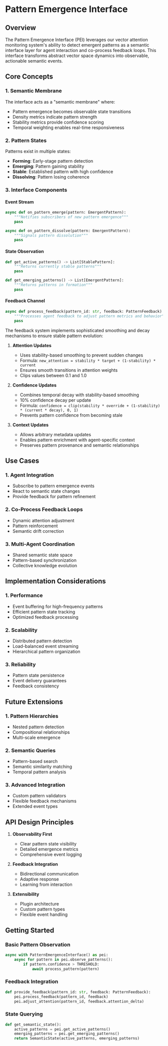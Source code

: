 # Pattern Emergence Interface

## Overview
The Pattern Emergence Interface (PEI) leverages our vector attention monitoring system's ability to detect emergent patterns as a semantic interface layer for agent interaction and co-process feedback loops. This interface transforms abstract vector space dynamics into observable, actionable semantic events.

## Core Concepts

### 1. Semantic Membrane
The interface acts as a "semantic membrane" where:
- Pattern emergence becomes observable state transitions
- Density metrics indicate pattern strength
- Stability metrics provide confidence scoring
- Temporal weighting enables real-time responsiveness

### 2. Pattern States
Patterns exist in multiple states:
- **Forming**: Early-stage pattern detection
- **Emerging**: Pattern gaining stability
- **Stable**: Established pattern with high confidence
- **Dissolving**: Pattern losing coherence

### 3. Interface Components

#### Event Stream
```python
async def on_pattern_emerge(pattern: EmergentPattern):
    """Notifies subscribers of new pattern emergence"""
    pass

async def on_pattern_dissolve(pattern: EmergentPattern):
    """Signals pattern dissolution"""
    pass
```

#### State Observation
```python
def get_active_patterns() -> List[StablePattern]:
    """Returns currently stable patterns"""
    pass

def get_emerging_patterns() -> List[EmergentPattern]:
    """Returns patterns in formation"""
    pass
```

#### Feedback Channel
```python
async def process_feedback(pattern_id: str, feedback: PatternFeedback) -> bool:
    """Processes agent feedback to adjust pattern metrics and behavior"""
    pass
```

The feedback system implements sophisticated smoothing and decay mechanisms to ensure stable pattern evolution:

1. **Attention Updates**
   - Uses stability-based smoothing to prevent sudden changes
   - Formula: `new_attention = stability * target + (1-stability) * current`
   - Ensures smooth transitions in attention weights
   - Clips values between 0.1 and 1.0

2. **Confidence Updates**
   - Combines temporal decay with stability-based smoothing
   - 10% confidence decay per update
   - Formula: `confidence = clip(stability * override + (1-stability) * (current * decay), 0, 1)`
   - Prevents pattern confidence from becoming stale

3. **Context Updates**
   - Allows arbitrary metadata updates
   - Enables pattern enrichment with agent-specific context
   - Preserves pattern provenance and semantic relationships

## Use Cases

### 1. Agent Integration
- Subscribe to pattern emergence events
- React to semantic state changes
- Provide feedback for pattern refinement

### 2. Co-Process Feedback Loops
- Dynamic attention adjustment
- Pattern reinforcement
- Semantic drift correction

### 3. Multi-Agent Coordination
- Shared semantic state space
- Pattern-based synchronization
- Collective knowledge evolution

## Implementation Considerations

### 1. Performance
- Event buffering for high-frequency patterns
- Efficient pattern state tracking
- Optimized feedback processing

### 2. Scalability
- Distributed pattern detection
- Load-balanced event streaming
- Hierarchical pattern organization

### 3. Reliability
- Pattern state persistence
- Event delivery guarantees
- Feedback consistency

## Future Extensions

### 1. Pattern Hierarchies
- Nested pattern detection
- Compositional relationships
- Multi-scale emergence

### 2. Semantic Queries
- Pattern-based search
- Semantic similarity matching
- Temporal pattern analysis

### 3. Advanced Integration
- Custom pattern validators
- Flexible feedback mechanisms
- Extended event types

## API Design Principles

1. **Observability First**
   - Clear pattern state visibility
   - Detailed emergence metrics
   - Comprehensive event logging

2. **Feedback Integration**
   - Bidirectional communication
   - Adaptive response
   - Learning from interaction

3. **Extensibility**
   - Plugin architecture
   - Custom pattern types
   - Flexible event handling

## Getting Started

### Basic Pattern Observation
```python
async with PatternEmergenceInterface() as pei:
    async for pattern in pei.observe_patterns():
        if pattern.confidence > THRESHOLD:
            await process_pattern(pattern)
```

### Feedback Integration
```python
def provide_feedback(pattern_id: str, feedback: PatternFeedback):
    pei.process_feedback(pattern_id, feedback)
    pei.adjust_attention(pattern_id, feedback.attention_delta)
```

### State Querying
```python
def get_semantic_state():
    active_patterns = pei.get_active_patterns()
    emerging_patterns = pei.get_emerging_patterns()
    return SemanticState(active_patterns, emerging_patterns)
```
